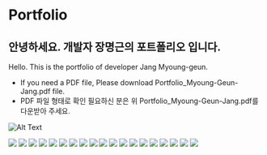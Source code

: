 # Portfolio
 
## 안녕하세요. 개발자 장명근의 포트폴리오 입니다.<br/>
Hello. This is the portfolio of developer Jang Myoung-geun.
- If you need a PDF file, Please download Portfolio_Myoung-Geun-Jang.pdf file.
- PDF 파일 형태로 확인 필요하신 분은 위 Portfolio_Myoung-Geun-Jang.pdf를 다운받아 주세요.

![Alt Text](opengl_rendering.gif)

<img src="./img/001.png">
<img src="./img/002.png">
<img src="./img/003.png">
<img src="./img/004.png">
<img src="./img/005.png">
<img src="./img/006.png">
<img src="./img/007.png">
<img src="./img/008.png">
<img src="./img/009.png">
<img src="./img/010.png">
<img src="./img/011.png">
<img src="./img/012.png">
<img src="./img/013.png">
<img src="./img/014.png">
<img src="./img/015.png">
<img src="./img/016.png">
<img src="./img/017.png">
<img src="./img/018.jpg">
<img src="./img/019.png">
